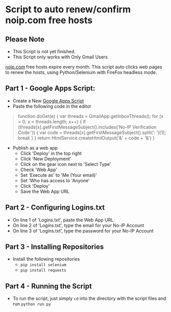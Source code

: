 

# Script to auto renew/confirm noip.com free hosts

Please Note
-
- This Script is not yet finished.
- This Script only works with Only Gmail Users


[noip.com](https://www.noip.com/) free hosts expire every month.
This script auto clicks web pages to renew the hosts,
using Python/Selenium with FireFox headless mode.

Part 1 - Google Apps Script:
-
 - Create a New [Google Apps Script](https://script.new)
 - Paste the following code in the editor 
>function doGet(e) {
>    var threads = GmailApp.getInboxThreads();
>    for (x = 0; x < threads.length; x++) {
>        if (threads[x].getFirstMessageSubject().includes('No-IP Verification Code:')) {
>            var code = threads[x].getFirstMessageSubject().split(': ')[1];
>            break
>        }
>    }
>    return HtmlService.createHtmlOutput('&' + code + '&')
>}
 - Publish as a web app
	 - Click 'Deploy' in the top right
	 - Click 'New Deployment'
	 - Click on the gear icon next to 'Select Type'
	 - Check 'Web App'
	 - Set 'Execute as' to 'Me (Your email)'
	 - Set 'Who has access to 'Anyone'
	 - Click 'Deploy'
	 - Save the Web App URL
	  
Part 2 - Configuring Logins.txt
-
 - On line 1 of 'Logins.txt', paste the Web App URL
 - On line 2 of 'Logins.txt', type the email for your No-IP Account
 - On line 3 of 'Logins.txt', type the password for your No-IP Account

Part 3 - Installing Repositories
-
- Install the following repositories
	- `pip install selenium`
	- `pip install requests`

Part 4 - Running the Script
-
- To run the script, just simply `cd` into the directory with the script files and run  `python run.py`

